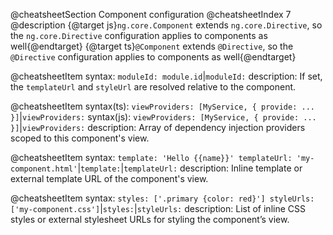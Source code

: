 @cheatsheetSection
Component configuration
@cheatsheetIndex 7
@description
{@target js}`ng.core.Component` extends `ng.core.Directive`,
so the `ng.core.Directive` configuration applies to components as well{@endtarget}
{@target ts}`@Component` extends `@Directive`,
so the `@Directive` configuration applies to components as well{@endtarget}

@cheatsheetItem
syntax:
`moduleId: module.id`|`moduleId:`
description:
If set, the `templateUrl` and `styleUrl` are resolved relative to the component.

@cheatsheetItem
syntax(ts):
`viewProviders: [MyService, { provide: ... }]`|`viewProviders:`
syntax(js):
`viewProviders: [MyService, { provide: ... }]`|`viewProviders:`
description:
Array of dependency injection providers scoped to this component's view.


@cheatsheetItem
syntax:
`template: 'Hello {{name}}'
templateUrl: 'my-component.html'`|`template:`|`templateUrl:`
description:
Inline template or external template URL of the component's view.


@cheatsheetItem
syntax:
`styles: ['.primary {color: red}']
styleUrls: ['my-component.css']`|`styles:`|`styleUrls:`
description:
List of inline CSS styles or external stylesheet URLs for styling the component’s view.
